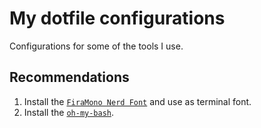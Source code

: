# My dotfile configurations

Configurations for some of the tools I use.

## Recommendations

1. Install the [`FiraMono Nerd Font`](https://www.nerdfonts.com/font-downloads)
   and use as terminal font.
2. Install the [`oh-my-bash`](https://github.com/ohmybash/oh-my-bash).
